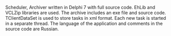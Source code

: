 Scheduler, Archiver written in Delphi 7 with full source code.
EhLib and VCLZip libraries are used.
The archive includes an exe file and source code.
TClientDataSet is used to store tasks in xml format.
Each new task is started in a separate thread.
The language of the application and comments in the source code are Russian.
